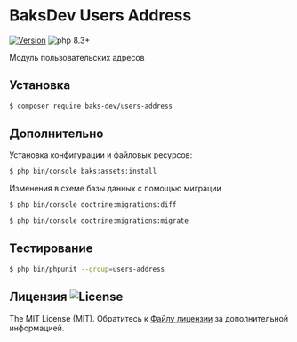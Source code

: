 # BaksDev Users Address

[![Version](https://img.shields.io/badge/version-7.1.6-blue)](https://github.com/baks-dev/users-address/releases)
![php 8.3+](https://img.shields.io/badge/php-min%208.3-red.svg)

Модуль пользовательских адресов

## Установка

``` bash
$ composer require baks-dev/users-address
```

## Дополнительно

Установка конфигурации и файловых ресурсов:

``` bash
$ php bin/console baks:assets:install
```

Изменения в схеме базы данных с помощью миграции

``` bash
$ php bin/console doctrine:migrations:diff

$ php bin/console doctrine:migrations:migrate
```

## Тестирование

``` bash
$ php bin/phpunit --group=users-address
```

## Лицензия ![License](https://img.shields.io/badge/MIT-green)

The MIT License (MIT). Обратитесь к [Файлу лицензии](LICENSE.md) за дополнительной информацией.
